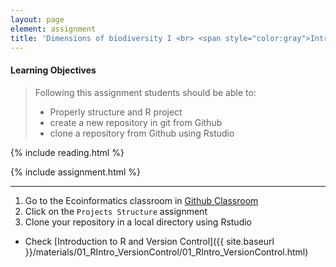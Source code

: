 ```yaml
---
layout: page
element: assignment
title: 'Dimensions of biodiversity I <br> <span style="color:gray">Intro to R and version control</span>'            
---
```


#### Learning Objectives

> Following this assignment students should be able to:
>
> - Properly structure and R project
> - create a new repository in git from Github
> - clone a repository from Github using Rstudio

{% include reading.html %}

{% include assignment.html %}

<!-- End of Assignments Template - Be sure to keep the include statements -->

****

1. Go to the Ecoinformatics classroom in [Github Classroom](https://classroom.github.com/classrooms)
2. Click on the ``Projects Structure`` assignment
3. Clone your repository in a local directory using Rstudio
  - Check [Introduction to R and Version Control]({{ site.baseurl }}/materials/01_RIntro_VersionControl/01_RIntro_VersionControl.html)
